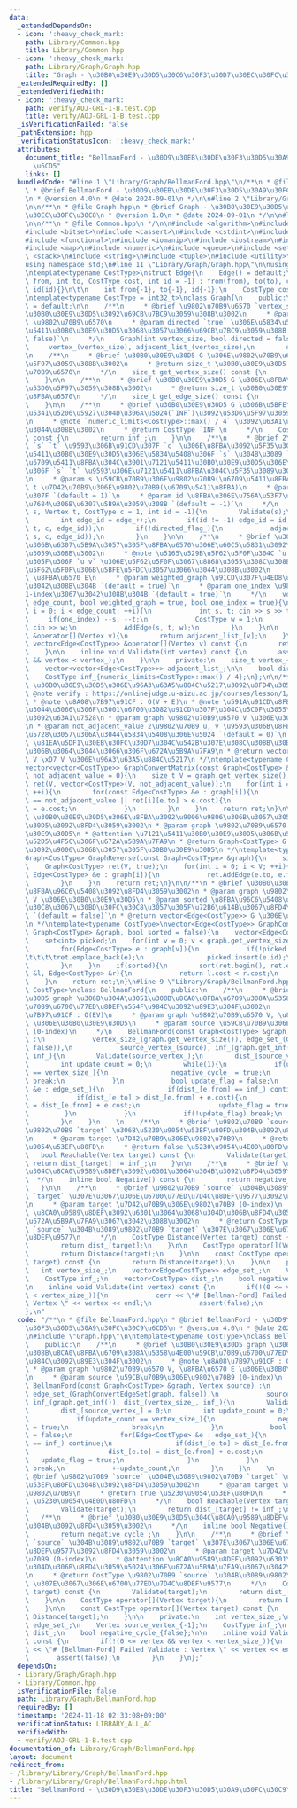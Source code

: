 ```yaml
---
data:
  _extendedDependsOn:
  - icon: ':heavy_check_mark:'
    path: Library/Common.hpp
    title: Library/Common.hpp
  - icon: ':heavy_check_mark:'
    path: Library/Graph/Graph.hpp
    title: "Graph - \u30B0\u30E9\u30D5\u30C6\u30F3\u30D7\u30EC\u30FC\u30C8"
  _extendedRequiredBy: []
  _extendedVerifiedWith:
  - icon: ':heavy_check_mark:'
    path: verify/AOJ-GRL-1-B.test.cpp
    title: verify/AOJ-GRL-1-B.test.cpp
  _isVerificationFailed: false
  _pathExtension: hpp
  _verificationStatusIcon: ':heavy_check_mark:'
  attributes:
    document_title: "BellmanFord - \u30D9\u30EB\u30DE\u30F3\u30D5\u30A9\u30FC\u30C9\
      \u6CD5"
    links: []
  bundledCode: "#line 1 \"Library/Graph/BellmanFord.hpp\"\n/**\n * @file BellmanFord.hpp\n\
    \ * @brief BellmanFord - \u30D9\u30EB\u30DE\u30F3\u30D5\u30A9\u30FC\u30C9\u6CD5\
    \n * @version 4.0\n * @date 2024-09-01\n */\n\n#line 2 \"Library/Graph/Graph.hpp\"\
    \n\n/**\n * @file Graph.hpp\n * @brief Graph - \u30B0\u30E9\u30D5\u30C6\u30F3\u30D7\
    \u30EC\u30FC\u30C8\n * @version 1.0\n * @date 2024-09-01\n */\n\n#line 2 \"Library/Common.hpp\"\
    \n\n/**\n * @file Common.hpp\n */\n\n#include <algorithm>\n#include <array>\n\
    #include <bitset>\n#include <cassert>\n#include <cstdint>\n#include <deque>\n\
    #include <functional>\n#include <iomanip>\n#include <iostream>\n#include <limits>\n\
    #include <map>\n#include <numeric>\n#include <queue>\n#include <set>\n#include\
    \ <stack>\n#include <string>\n#include <tuple>\n#include <utility>\n#include <vector>\n\
    using namespace std;\n#line 11 \"Library/Graph/Graph.hpp\"\n\nusing Vertex = int;\n\
    \ntemplate<typename CostType>\nstruct Edge{\n    Edge() = default;\n    Edge(int\
    \ from, int to, CostType cost, int id = -1) : from(from), to(to), cost(cost),\
    \ id(id){}\n\t\n    int from{-1}, to{-1}, id{-1};\n    CostType cost{1};\n};\n\
    \ntemplate<typename CostType = int32_t>\nclass Graph{\n    public:\n    Graph()\
    \ = default;\n\n    /**\n     * @brief \u9802\u70B9\u6570 `vertex_size` \u306E\
    \u30B0\u30E9\u30D5\u3092\u69CB\u7BC9\u3059\u308B\u3002\n     * @param vertex_size\
    \ \u9802\u70B9\u6570\n     * @param directed `true` \u306E\u5834\u5408\u3001\u6709\
    \u5411\u30B0\u30E9\u30D5\u3068\u3057\u3066\u69CB\u7BC9\u3059\u308B `(default =\
    \ false)`\n     */\n    Graph(int vertex_size, bool directed = false) : \n   \
    \     vertex_(vertex_size), adjacent_list_(vertex_size),\n        directed_flag_(directed){}\n\
    \n    /**\n     * @brief \u30B0\u30E9\u30D5 G \u306E\u9802\u70B9\u6570\u3092\u53D6\
    \u5F97\u3059\u308B\u3002\n     * @return size_t \u30B0\u30E9\u30D5 G \u306E\u9802\
    \u70B9\u6570\n     */\n    size_t get_vertex_size() const {\n        return vertex_;\n\
    \    }\n\n    /**\n     * @brief \u30B0\u30E9\u30D5 G \u306E\u8FBA\u6570\u3092\
    \u53D6\u5F97\u3059\u308B\u3002\n     * @return size_t \u30B0\u30E9\u30D5 G \u306E\
    \u8FBA\u6570\n     */\n    size_t get_edge_size() const {\n        return edge_;\n\
    \    }\n\n    /**\n     * @brief \u30B0\u30E9\u30D5 G \u306B\u5BFE\u3059\u308B\
    \u5341\u5206\u5927\u304D\u306A\u5024(`INF`)\u3092\u53D6\u5F97\u3059\u308B\u3002\
    \n     * @note `numeric_limits<CostType>::max() / 4` \u3092\u63A1\u7528\u3057\u3066\
    \u3044\u308B\u3002\n     * @return CostType `INF`\n     */\n    CostType get_inf()\
    \ const {\n        return inf_;\n    }\n\n    /**\n     * @brief 2\u9802\u70B9\
    \ `s` `t` \u9593\u306B\u91CD\u307F `c` \u306E\u8FBA\u3092\u5F35\u308B\u3002\u6709\
    \u5411\u30B0\u30E9\u30D5\u306E\u5834\u5408\u306F `s` \u304B\u3089 `t` \u3078\u306E\
    \u6709\u5411\u8FBA\u304C\u3001\u7121\u5411\u30B0\u30E9\u30D5\u306E\u5834\u5408\
    \u306F `s` `t` \u9593\u306E\u7121\u5411\u8FBA\u304C\u5F35\u3089\u308C\u308B\u3002\
    \n     * @param s \u59CB\u70B9\u306E\u9802\u70B9(\u6709\u5411\u8FBA)\n     * @param\
    \ t \u7D42\u70B9\u306E\u9802\u70B9(\u6709\u5411\u8FBA)\n     * @param c \u91CD\
    \u307F `(default = 1)`\n     * @param id \u8FBA\u306E\u756A\u53F7\u3092\u660E\u793A\
    \u7684\u306B\u6307\u5B9A\u3059\u308B `(default = -1)`\n     */\n    void AddEdge(Vertex\
    \ s, Vertex t, CostType c = 1, int id = -1){\n        Validate(s);\n        Validate(t);\n\
    \        int edge_id = edge_++;\n        if(id != -1) edge_id = id;\n        adjacent_list_[s].push_back(Edge(s,\
    \ t, c, edge_id));\n        if(!directed_flag_){\n            adjacent_list_[t].push_back(Edge(t,\
    \ s, c, edge_id));\n        }\n    }\n\n    /**\n     * @brief \u30B0\u30E9\u30D5\
    \u306B\u6307\u5B9A\u3057\u305F\u8FBA\u6570\u306E\u60C5\u5831\u3092\u5165\u529B\
    \u3059\u308B\u3002\n     * @note \u5165\u529B\u5F62\u5F0F\u304C `u v w` \u307E\
    \u305F\u306F `u v` \u306E\u5F62\u5F0F\u3067\u8868\u3055\u308C\u308B\u5165\u529B\
    \u5F62\u5F0F\u306B\u5BFE\u5FDC\u3057\u3066\u3044\u308B\u3002\n     * @param edge_count\
    \ \u8FBA\u6570 E\n     * @param weighted_graph \u91CD\u307F\u4ED8\u304D\u8FBA\u3067\
    \u3042\u308B\u304B `(default = true)`\n     * @param one_index \u9802\u70B9\u304C\
    1-index\u3067\u3042\u308B\u304B `(default = true)`\n     */\n    void InputGraph(int\
    \ edge_count, bool weighted_graph = true, bool one_index = true){\n        for(int\
    \ i = 0; i < edge_count; ++i){\n            int s, t; cin >> s >> t;\n       \
    \     if(one_index) --s, --t;\n            CostType w = 1;\n            if(weighted_graph)\
    \ cin >> w;\n            AddEdge(s, t, w);\n        }\n    }\n\n    vector<Edge<CostType>>\
    \ &operator[](Vertex v){\n        return adjacent_list_[v];\n    }\n\n    const\
    \ vector<Edge<CostType>> &operator[](Vertex v) const {\n        return adjacent_list_[v];\n\
    \    }\n\n    inline void Validate(int vertex) const {\n        assert(0 <= vertex\
    \ && vertex < vertex_);\n    }\n\n    private:\n    size_t vertex_{0}, edge_{0};\n\
    \    vector<vector<Edge<CostType>>> adjacent_list_;\n\n    bool directed_flag_;\n\
    \    CostType inf_{numeric_limits<CostType>::max() / 4};\n};\n\n/**\n * @brief\
    \ \u30B0\u30E9\u30D5\u306E\u96A3\u63A5\u884C\u5217\u3092\u8FD4\u3059\u3002\n *\
    \ @note verify : https://onlinejudge.u-aizu.ac.jp/courses/lesson/1/ALDS1/11/ALDS1_11_A\n\
    \ * @note \u8A08\u7B97\u91CF : O(V + E)\n * @note \u591A\u91CD\u8FBA\u306B\u3064\
    \u3044\u3066\u306F\u3001\u6700\u3082\u91CD\u307F\u304C\u5C0F\u3055\u3044\u8FBA\
    \u3092\u63A1\u7528\n * @param graph \u9802\u70B9\u6570 V \u306E\u30B0\u30E9\u30D5\
    \n * @param not_adjacent_value 2\u9802\u70B9 u, v \u9593\u306B\u8FBA\u304C\u5B58\
    \u5728\u3057\u306A\u3044\u5834\u5408\u306E\u5024 `(default = 0)`\n * @attention\
    \ \u81EA\u5DF1\u30EB\u30FC\u30D7\u304C\u542B\u307E\u308C\u308B\u30B0\u30E9\u30D5\
    \u306B\u3064\u3044\u3066\u306F\u672A\u5B9A\u7FA9\n * @return vector<vector<CostType>>\
    \ V \xD7 V \u306E\u96A3\u63A5\u884C\u5217\n */\ntemplate<typename CostType>\n\
    vector<vector<CostType>> GraphConvertMatrix(const Graph<CostType> &graph, CostType\
    \ not_adjacent_value = 0){\n    size_t V = graph.get_vertex_size();\n    vector<vector<CostType>>\
    \ ret(V, vector<CostType>(V, not_adjacent_value));\n    for(int i = 0; i < V;\
    \ ++i){\n        for(const Edge<CostType> &e : graph[i]){\n            if(ret[i][e.to]\
    \ == not_adjacent_value || ret[i][e.to] > e.cost){\n                ret[i][e.to]\
    \ = e.cost;\n            }\n        }\n    }\n    return ret;\n}\n\n/**\n * @brief\
    \ \u30B0\u30E9\u30D5\u306E\u8FBA\u3092\u9006\u9806\u306B\u3057\u305F\u30B0\u30E9\
    \u30D5\u3092\u8FD4\u3059\u3002\n * @param graph \u9802\u70B9\u6570 V \u306E\u30B0\
    \u30E9\u30D5\n * @attention \u7121\u5411\u30B0\u30E9\u30D5\u306B\u5BFE\u3059\u308B\
    \u52D5\u4F5C\u306F\u672A\u5B9A\u7FA9\n * @return Graph<CostType> G \u306E\u8FBA\
    \u3092\u9006\u306B\u3057\u305F\u30B0\u30E9\u30D5\n */\ntemplate<typename CostType>\n\
    Graph<CostType> GraphReverse(const Graph<CostType> &graph){\n    size_t V = graph.get_vertex_size();\n\
    \    Graph<CostType> ret(V, true);\n    for(int i = 0; i < V; ++i){\n        for(const\
    \ Edge<CostType> &e : graph[i]){\n            ret.AddEdge(e.to, e.from, e.cost);\n\
    \        }\n    }\n    return ret;\n}\n\n/**\n * @brief \u30B0\u30E9\u30D5\u306E\
    \u8FBA\u96C6\u5408\u3092\u8FD4\u3059\u3002\n * @param graph \u9802\u70B9\u6570\
    \ V \u306E\u30B0\u30E9\u30D5\n * @param sorted \u8FBA\u96C6\u5408\u3092\u30B3\u30B9\
    \u30C8\u3067\u30BD\u30FC\u30C8\u3057\u305F\u72B6\u614B\u3067\u8FD4\u3059\u304B\
    \ `(default = false)`\n * @return vector<Edge<CostType>> G \u306E\u8FBA\u96C6\u5408\
    \n */\ntemplate<typename CostType>\nvector<Edge<CostType>> GraphConvertEdgeSet(const\
    \ Graph<CostType> &graph, bool sorted = false){\n    vector<Edge<CostType>> ret;\n\
    \    set<int> picked;\n    for(int v = 0; v < graph.get_vertex_size(); ++v){\n\
    \        for(Edge<CostType> e : graph[v]){\n            if(!picked.contains(e.id)){\n\
    \t\t\t\tret.emplace_back(e);\n                picked.insert(e.id);\n\t\t\t}\n\
    \        }\n    }\n    if(sorted){\n        sort(ret.begin(), ret.end(), [&](Edge<CostType>\
    \ &l, Edge<CostType> &r){\n            return l.cost < r.cost;\n        });\n\
    \    }\n    return ret;\n}\n#line 9 \"Library/Graph/BellmanFord.hpp\"\n\ntemplate<typename\
    \ CostType>\nclass BellmanFord{\n    public:\n    /**\n     * @brief \u30B0\u30E9\
    \u30D5 graph \u306B\u304A\u3051\u308B\u8CA0\u8FBA\u6709\u308A\u5358\u4E00\u59CB\
    \u70B9\u6700\u77ED\u8DEF\u554F\u984C\u3092\u89E3\u304F\u3002\n     * @note \u8A08\
    \u7B97\u91CF : O(EV)\n     * @param graph \u9802\u70B9\u6570 V, \u8FBA\u6570 E\
    \ \u306E\u30B0\u30E9\u30D5\n     * @param source \u59CB\u70B9\u306E\u9802\u70B9\
    \ (0-index)\n     */\n    BellmanFord(const Graph<CostType> &graph, Vertex source)\
    \ :\n            vertex_size_(graph.get_vertex_size()), edge_set_(GraphConvertEdgeSet(graph,\
    \ false)),\n            source_vertex_(source), inf_(graph.get_inf()), dist_(vertex_size_,\
    \ inf_){\n        Validate(source_vertex_);\n        dist_[source_vertex_] = 0;\n\
    \        int update_count = 0;\n        while(1){\n            if(update_count\
    \ == vertex_size_){\n                negative_cycle_ = true;\n               \
    \ break;\n            }\n            bool update_flag = false;\n            for(Edge<CostType>\
    \ &e : edge_set_){\n                if(dist_[e.from] == inf_) continue;\n    \
    \            if(dist_[e.to] > dist_[e.from] + e.cost){\n                    dist_[e.to]\
    \ = dist_[e.from] + e.cost;\n                    update_flag = true;\n       \
    \         }\n            }\n            if(!update_flag) break;\n            ++update_count;\n\
    \        }\n    }\n    \n    /**\n     * @brief \u9802\u70B9 `source` \u304B\u3089\
    \u9802\u70B9 `target` \u306B\u5230\u9054\u53EF\u80FD\u304B\u3092\u8FD4\u3059\u3002\
    \n     * @param target \u7D42\u70B9\u306E\u9802\u70B9\n     * @return true \u5230\
    \u9054\u53EF\u80FD\n     * @return false \u5230\u9054\u4E0D\u80FD\n     */\n \
    \   bool Reachable(Vertex target) const {\n        Validate(target);\n       \
    \ return dist_[target] != inf_;\n    }\n\n    /**\n     * @brief \u30B0\u30E9\u30D5\
    \u304C\u8CA0\u9589\u8DEF\u3092\u6301\u3064\u304B\u3092\u8FD4\u3059\u3002\n   \
    \  */\n    inline bool Negative() const {\n        return negative_cycle_;\n \
    \   }\n\n    /**\n     * @brief \u9802\u70B9 `source` \u304B\u3089\u9802\u70B9\
    \ `target` \u307E\u3067\u306E\u6700\u77ED\u7D4C\u8DEF\u9577\u3092\u8FD4\u3059\u3002\
    \n     * @param target \u7D42\u70B9\u306E\u9802\u70B9 (0-index)\n     * @attention\
    \ \u8CA0\u9589\u8DEF\u3092\u6301\u3064\u3068\u304D\u306B\u8FD4\u3059\u5024\u306F\
    \u672A\u5B9A\u7FA9\u3067\u3042\u308B\u3002\n     * @return CostType \u9802\u70B9\
    \ `source` \u304B\u3089\u9802\u70B9 `target` \u307E\u3067\u306E\u6700\u77ED\u7D4C\
    \u8DEF\u9577\n     */\n    CostType Distance(Vertex target) const {\n        Validate(target);\n\
    \        return dist_[target];\n    }\n\n    CostType operator[](Vertex target){\n\
    \        return Distance(target);\n    }\n\n    const CostType operator[](Vertex\
    \ target) const {\n        return Distance(target);\n    }\n\n    private:\n \
    \   int vertex_size_;\n    vector<Edge<CostType>> edge_set_;\n    Vertex source_vertex_{-1};\n\
    \    CostType inf_;\n    vector<CostType> dist_;\n    bool negative_cycle_{false};\n\
    \n    inline void Validate(int vertex) const {\n        if(!(0 <= vertex && vertex\
    \ < vertex_size_)){\n            cerr << \"# [Bellman-Ford] Failed Validate :\
    \ Vertex \" << vertex << endl;\n            assert(false);\n        }\n    }\n\
    };\n"
  code: "/**\n * @file BellmanFord.hpp\n * @brief BellmanFord - \u30D9\u30EB\u30DE\
    \u30F3\u30D5\u30A9\u30FC\u30C9\u6CD5\n * @version 4.0\n * @date 2024-09-01\n */\n\
    \n#include \"Graph.hpp\"\n\ntemplate<typename CostType>\nclass BellmanFord{\n\
    \    public:\n    /**\n     * @brief \u30B0\u30E9\u30D5 graph \u306B\u304A\u3051\
    \u308B\u8CA0\u8FBA\u6709\u308A\u5358\u4E00\u59CB\u70B9\u6700\u77ED\u8DEF\u554F\
    \u984C\u3092\u89E3\u304F\u3002\n     * @note \u8A08\u7B97\u91CF : O(EV)\n    \
    \ * @param graph \u9802\u70B9\u6570 V, \u8FBA\u6570 E \u306E\u30B0\u30E9\u30D5\
    \n     * @param source \u59CB\u70B9\u306E\u9802\u70B9 (0-index)\n     */\n   \
    \ BellmanFord(const Graph<CostType> &graph, Vertex source) :\n            vertex_size_(graph.get_vertex_size()),\
    \ edge_set_(GraphConvertEdgeSet(graph, false)),\n            source_vertex_(source),\
    \ inf_(graph.get_inf()), dist_(vertex_size_, inf_){\n        Validate(source_vertex_);\n\
    \        dist_[source_vertex_] = 0;\n        int update_count = 0;\n        while(1){\n\
    \            if(update_count == vertex_size_){\n                negative_cycle_\
    \ = true;\n                break;\n            }\n            bool update_flag\
    \ = false;\n            for(Edge<CostType> &e : edge_set_){\n                if(dist_[e.from]\
    \ == inf_) continue;\n                if(dist_[e.to] > dist_[e.from] + e.cost){\n\
    \                    dist_[e.to] = dist_[e.from] + e.cost;\n                 \
    \   update_flag = true;\n                }\n            }\n            if(!update_flag)\
    \ break;\n            ++update_count;\n        }\n    }\n    \n    /**\n     *\
    \ @brief \u9802\u70B9 `source` \u304B\u3089\u9802\u70B9 `target` \u306B\u5230\u9054\
    \u53EF\u80FD\u304B\u3092\u8FD4\u3059\u3002\n     * @param target \u7D42\u70B9\u306E\
    \u9802\u70B9\n     * @return true \u5230\u9054\u53EF\u80FD\n     * @return false\
    \ \u5230\u9054\u4E0D\u80FD\n     */\n    bool Reachable(Vertex target) const {\n\
    \        Validate(target);\n        return dist_[target] != inf_;\n    }\n\n \
    \   /**\n     * @brief \u30B0\u30E9\u30D5\u304C\u8CA0\u9589\u8DEF\u3092\u6301\u3064\
    \u304B\u3092\u8FD4\u3059\u3002\n     */\n    inline bool Negative() const {\n\
    \        return negative_cycle_;\n    }\n\n    /**\n     * @brief \u9802\u70B9\
    \ `source` \u304B\u3089\u9802\u70B9 `target` \u307E\u3067\u306E\u6700\u77ED\u7D4C\
    \u8DEF\u9577\u3092\u8FD4\u3059\u3002\n     * @param target \u7D42\u70B9\u306E\u9802\
    \u70B9 (0-index)\n     * @attention \u8CA0\u9589\u8DEF\u3092\u6301\u3064\u3068\
    \u304D\u306B\u8FD4\u3059\u5024\u306F\u672A\u5B9A\u7FA9\u3067\u3042\u308B\u3002\
    \n     * @return CostType \u9802\u70B9 `source` \u304B\u3089\u9802\u70B9 `target`\
    \ \u307E\u3067\u306E\u6700\u77ED\u7D4C\u8DEF\u9577\n     */\n    CostType Distance(Vertex\
    \ target) const {\n        Validate(target);\n        return dist_[target];\n\
    \    }\n\n    CostType operator[](Vertex target){\n        return Distance(target);\n\
    \    }\n\n    const CostType operator[](Vertex target) const {\n        return\
    \ Distance(target);\n    }\n\n    private:\n    int vertex_size_;\n    vector<Edge<CostType>>\
    \ edge_set_;\n    Vertex source_vertex_{-1};\n    CostType inf_;\n    vector<CostType>\
    \ dist_;\n    bool negative_cycle_{false};\n\n    inline void Validate(int vertex)\
    \ const {\n        if(!(0 <= vertex && vertex < vertex_size_)){\n            cerr\
    \ << \"# [Bellman-Ford] Failed Validate : Vertex \" << vertex << endl;\n     \
    \       assert(false);\n        }\n    }\n};"
  dependsOn:
  - Library/Graph/Graph.hpp
  - Library/Common.hpp
  isVerificationFile: false
  path: Library/Graph/BellmanFord.hpp
  requiredBy: []
  timestamp: '2024-11-18 02:33:08+09:00'
  verificationStatus: LIBRARY_ALL_AC
  verifiedWith:
  - verify/AOJ-GRL-1-B.test.cpp
documentation_of: Library/Graph/BellmanFord.hpp
layout: document
redirect_from:
- /library/Library/Graph/BellmanFord.hpp
- /library/Library/Graph/BellmanFord.hpp.html
title: "BellmanFord - \u30D9\u30EB\u30DE\u30F3\u30D5\u30A9\u30FC\u30C9\u6CD5"
---
```

